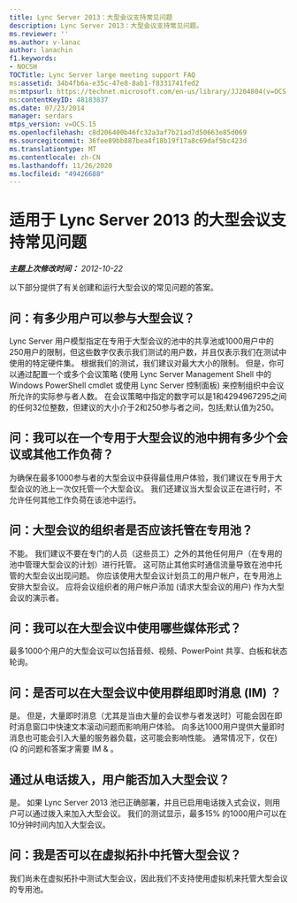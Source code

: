 ```yaml
---
title: Lync Server 2013：大型会议支持常见问题
description: Lync Server 2013：大型会议支持常见问题。
ms.reviewer: ''
ms.author: v-lanac
author: lanachin
f1.keywords:
- NOCSH
TOCTitle: Lync Server large meeting support FAQ
ms:assetid: 34b4fb6a-e35c-47e8-8ab1-f8331741fed2
ms:mtpsurl: https://technet.microsoft.com/en-us/library/JJ204804(v=OCS.15)
ms:contentKeyID: 48183837
ms.date: 07/23/2014
manager: serdars
mtps_version: v=OCS.15
ms.openlocfilehash: c8d206400b46fc32a3af7b21ad7d50663e85d069
ms.sourcegitcommit: 36fee89bb887bea4f18b19f17a8c69daf5bc423d
ms.translationtype: MT
ms.contentlocale: zh-CN
ms.lasthandoff: 11/26/2020
ms.locfileid: "49426688"
---
```

# <a name="large-meeting-support-faq-for-lync-server-2013"></a>适用于 Lync Server 2013 的大型会议支持常见问题

<div data-xmlns="http://www.w3.org/1999/xhtml">

<div class="topic" data-xmlns="http://www.w3.org/1999/xhtml" data-msxsl="urn:schemas-microsoft-com:xslt" data-cs="https://msdn.microsoft.com/">

<div data-asp="https://msdn2.microsoft.com/asp">



</div>

<div id="mainSection">

<div id="mainBody">

<span> </span>

_**主题上次修改时间：** 2012-10-22_

以下部分提供了有关创建和运行大型会议的常见问题的答案。

<div>

## <a name="q-how-many-users-can-participate-in-a-large-meeting"></a>问：有多少用户可以参与大型会议？

Lync Server 用户模型指定在专用于大型会议的池中的共享池或1000用户中的250用户的限制，但这些数字仅表示我们测试的用户数，并且仅表示我们在测试中使用的特定硬件集。 根据我们的测试，我们建议对最大大小的限制。 但是，你可以通过配置一个或多个会议策略 (使用 Lync Server Management Shell 中的 Windows PowerShell cmdlet 或使用 Lync Server 控制面板) 来控制组织中会议所允许的实际参与者人数。 在会议策略中指定的数字可以是1和4294967295之间的任何32位整数，但建议的大小介于2和250参与者之间，包括;默认值为250。

</div>

<div>

## <a name="q-how-many-meetings-or-other-workloads-can-i-have-in-a-pool-that-is-dedicated-to-large-meetings"></a>问：我可以在一个专用于大型会议的池中拥有多少个会议或其他工作负荷？

为确保在最多1000参与者的大型会议中获得最佳用户体验，我们建议在专用于大型会议的池上一次仅托管一个大型会议。 我们还建议当大型会议正在进行时，不允许任何其他工作负荷在该池中运行。

</div>

<div>

## <a name="q-should-the-organizers-of-large-meeting-be-homed-on-the-dedicated-pool"></a>问：大型会议的组织者是否应该托管在专用池？

不能。 我们建议不要在专门的人员（这些员工）之外的其他任何用户（在专用的池中管理大型会议的计划）进行托管。 这可防止其他实时通信流量导致在池中托管的大型会议出现问题。 你应该使用大型会议计划员工的用户帐户，在专用池上安排大型会议。 应将会议组织者的用户帐户添加 (请求大型会议的用户) 作为大型会议的演示者。

</div>

<div>

## <a name="q-what-media-modalities-can-i-use-in-a-large-meeting"></a>问：我可以在大型会议中使用哪些媒体形式？

最多1000个用户的大型会议可以包括音频、视频、PowerPoint 共享、白板和状态轮询。

</div>

<div>

## <a name="q-can-i-use-group-instant-messaging-im-in-large-meetings"></a>问：是否可以在大型会议中使用群组即时消息 (IM) ？

是。 但是，大量即时消息（尤其是当由大量的会议参与者发送时）可能会因在即时消息窗口中快速文本滚动问题而影响用户体验。 向多达1000用户提供大量即时消息也可能会引入大量的服务器负载，这可能会影响性能。 通常情况下，仅在)  (Q 的问题和答案才需要 IM \& 。

</div>

<div>

## <a name="can-users-join-large-meetings-by-dialing-in-from-a-phone"></a>通过从电话拨入，用户能否加入大型会议？

是。 如果 Lync Server 2013 池已正确部署，并且已启用电话拨入式会议，则用户可以通过拨入来加入大型会议。 我们的测试显示，最多15% 的1000用户可以在10分钟时间内加入大型会议。

</div>

<div>

## <a name="q-can-i-host-large-meetings-in-a-virtual-topology"></a>问：我是否可以在虚拟拓扑中托管大型会议？

我们尚未在虚拟拓扑中测试大型会议，因此我们不支持使用虚拟机来托管大型会议的专用池。

</div>

</div>

<span> </span>

</div>

</div>

</div>


